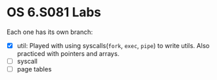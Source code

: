 # OS 6.S081 Labs
Each one has its own branch:
- [x] util: Played with using syscalls(```fork```, ```exec```, ```pipe```) to write utils. Also practiced with pointers and arrays.
- [ ] syscall
- [ ] page tables

